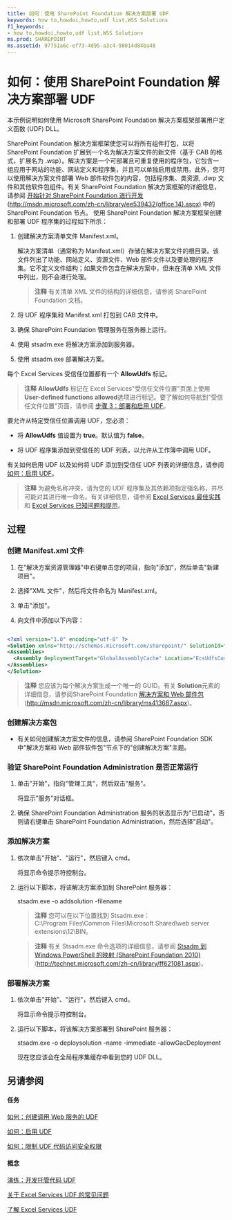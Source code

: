 ```yaml
---
title: 如何：使用 SharePoint Foundation 解决方案部署 UDF
keywords: how to,howdoi,howto,udf list,WSS Solutions
f1_keywords:
- how to,howdoi,howto,udf list,WSS Solutions
ms.prod: SHAREPOINT
ms.assetid: 97751a6c-ef73-4d95-a3c4-98014d84ba48
---
```



# 如何：使用 SharePoint Foundation 解决方案部署 UDF

本示例说明如何使用 Microsoft SharePoint Foundation 解决方案框架部署用户定义函数 (UDF) DLL。
  
    
    

SharePoint Foundation 解决方案框架使您可以将所有组件打包，以将 SharePoint Foundation 扩展到一个名为解决方案文件的新文件（基于 CAB 的格式，扩展名为 .wsp）。解决方案是一个可部署且可重复使用的程序包，它包含一组应用于网站的功能、网站定义和程序集，并且可以单独启用或禁用。此外，您可以使用解决方案文件部署 Web 部件软件包的内容，包括程序集、类资源, .dwp 文件和其他软件包组件。有关 SharePoint Foundation 解决方案框架的详细信息，请参阅  [开始针对 SharePoint Foundation 进行开发](http://msdn.microsoft.com/library/ef1187aa-e007-4490-8191-db36a50b3ae4%28Office.15%29.aspx) (http://msdn.microsoft.com/zh-cn/library/ee539432(office.14).aspx) 中的 SharePoint Foundation 节点。
使用 SharePoint Foundation 解决方案框架创建和部署 UDF 程序集的过程如下所示：
  
    
    


1. 创建解决方案清单文件 Manifest.xml。
    
    解决方案清单（通常称为 Manifest.xml）存储在解决方案文件的根目录。该文件列出了功能、网站定义、资源文件、Web 部件文件以及要处理的程序集。它不定义文件结构；如果文件包含在解决方案中，但未在清单 XML 文件中列出，则不会进行处理。
    
    > **注释**
      > 有关清单 XML 文件的结构的详细信息，请参阅 SharePoint Foundation 文档。 
2. 将 UDF 程序集和 Manifest.xml 打包到 CAB 文件中。
    
  
3. 确保 SharePoint Foundation 管理服务在服务器上运行。
    
  
4. 使用 stsadm.exe 将解决方案添加到服务器。
    
  
5. 使用 stsadm.exe 部署解决方案。
    
  
每个 Excel Services 受信任位置都有一个 **AllowUdfs** 标记。
> **注释**
> **AllowUdfs** 标记在 Excel Services"受信任文件位置"页面上使用 **User-defined functions allowed**选项进行标记。要了解如何导航到"受信任文件位置"页面，请参阅 [步骤 3：部署和启用 UDF](step-3-deploying-and-enabling-udfs.md)。 
  
    
    

要允许从特定受信任位置调用 UDF，您必须：
- 将 **AllowUdfs** 值设置为 **true**。默认值为 **false**。 
    
  
- 将 UDF 程序集添加到受信任的 UDF 列表，以允许从工作簿中调用 UDF。
    
  
有关如何启用 UDF 以及如何将 UDF 添加到受信任 UDF 列表的详细信息，请参阅 [如何：启用 UDF](how-to-enable-udfs.md)。
> **注释**
> 为避免名称冲突，请为您的 UDF 程序集及其依赖项指定强名称，并尽可能对其进行唯一命名。有关详细信息，请参阅  [Excel Services 最佳实践](excel-services-best-practices.md)和  [Excel Services 已知问题和提示](excel-services-known-issues-and-tips.md)。 
  
    
    


## 过程


### 创建 Manifest.xml 文件


1. 在"解决方案资源管理器"中右键单击您的项目，指向"添加"，然后单击"新建项目"。
    
  
2. 选择"XML 文件"，然后将文件命名为 Manifest.xml。
    
  
3. 单击"添加"。
    
  
4. 向文件中添加以下内容：
    
  ```XML
  
<?xml version="1.0" encoding="utf-8" ?>
<Solution xmlns="http://schemas.microsoft.com/sharepoint/" SolutionId="{57568687-2CC0-45bf-B66A-2D50D57108CA}" DeploymentServerType="ApplicationServer">
  <Assemblies>
    <Assembly DeploymentTarget="GlobalAssemblyCache" Location="EcsUdfsCommonSet.dll"/>
  </Assemblies>
</Solution>
  ```


> **注释**
> 您应该为每个解决方案生成一个唯一的 GUID。有关 **Solution**元素的详细信息，请参阅SharePoint Foundation [解决方案和 Web 部件包](http://msdn.microsoft.com/library/a145a5eb-fbb6-4328-b5b3-96bf5ce89a19%28Office.15%29.aspx) (http://msdn.microsoft.com/zh-cn/library/ms413687.aspx)。

### 创建解决方案包


- 有关如何创建解决方案文件的信息，请参阅 SharePoint Foundation SDK 中"解决方案和 Web 部件软件包"节点下的"创建解决方案"主题。 
    
  

### 验证 SharePoint Foundation Administration 是否正常运行


1. 单击"开始"，指向"管理工具"，然后双击"服务"。 
    
    将显示"服务"对话框。 
    
  
2. 确保 SharePoint Foundation Administration 服务的状态显示为"已启动"，否则请右键单击 SharePoint Foundation Administration，然后选择"启动"。
    
  

### 添加解决方案


1. 依次单击"开始"、"运行"，然后键入 cmd。 
    
    将显示命令提示符控制台。
    
  
2. 运行以下脚本，将该解决方案添加到 SharePoint 服务器： 
    
    stsadm.exe -o addsolution -filename <pathtoCAB>
    
    > **注释**
      > 您可以在以下位置找到 Stsadm.exe： <br/> C:\\Program Files\\Common Files\\Microsoft Shared\\web server extensions\\12\\BIN。 

    > **注释**
      > 有关 Stsadm.exe 命令选项的详细信息，请参阅  [Stsadm 到 Windows PowerShell 的映射 (SharePoint Foundation 2010)](http://technet.microsoft.com/zh-cn/library/ff621081.aspx) (http://technet.microsoft.com/zh-cn/library/ff621081.aspx)。

  
    
    

### 部署解决方案


1. 依次单击"开始"、"运行"，然后键入 cmd。 
    
    将显示命令提示符控制台。
    
  
2. 运行以下脚本，将该解决方案部署到 SharePoint 服务器： 
    
    stsadm.exe -o deploysolution -name <filename of the CAB> -immediate -allowGacDeployment
    
    现在您应该会在全局程序集缓存中看到您的 UDF DLL。
    
  

## 另请参阅


#### 任务


  
    
    
 [如何：创建调用 Web 服务的 UDF](how-to-create-a-udf-that-calls-a-web-service.md)
  
    
    
 [如何：启用 UDF](how-to-enable-udfs.md)
  
    
    
 [如何：限制 UDF 代码访问安全权限](how-to-restrict-udf-code-access-security-permissions.md)
#### 概念


  
    
    
 [演练：开发托管代码 UDF](walkthrough-developing-a-managed-code-udf.md)
  
    
    
 [关于 Excel Services UDF 的常见问题](frequently-asked-questions-about-excel-services-udfs.md)
  
    
    
 [了解 Excel Services UDF](understanding-excel-services-udfs.md)
